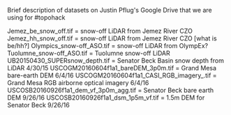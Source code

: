 Brief description of datasets on Justin Pflug's Google Drive that we are using for #topohack

Jemez_be_snow_off.tif = snow-off LiDAR from Jemez River CZO
Jemez_hh_snow_off.tif = snow-off LiDAR from Jemez River CZO [what is be/hh?]
Olympics_snow-off_ASO.tif = snow-off LiDAR from OlympEx?
Tuolumne_snow-off_ASO.tif = Tuolumne snow-off LiDAR
UB20150430_SUPERsnow_depth.tif = Senator Beck Basin snow depth from LiDAR 4/30/15
USCOGM20160604f1a1_bareDEM_3p0m.tif = Grand Mesa bare-earth DEM 6/4/16
USCOGM20160604f1a1_CASI_RGB_imagery_.tif = Grand Mesa RGB airborne optical imagery 6/4/16
USCOSB20160926f1a1_dem_vf_3p0m_agg.tif = Senator Beck bare earth DEM 9/26/16
USCOSB20160926f1a1_dsm_1p5m_vf.tif = 1.5m DEM for Senator Beck 9/26/16 

